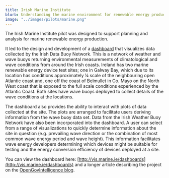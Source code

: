```yaml
---
title: Irish Marine Institute
blurb: Understanding the marine environment for renewable energy production
image: "../images/pilots/marine.png"
---
```


The Irish Marine Institute pilot was designed to support planning and analysis for marine renewable energy production. 

It led to the design and development of a [dashboard](http://vis.marine.ie/dashboards) that visualizes data collected by the Irish Data Buoy Network. This is a network of weather and wave buoys returning environmental measurements of climatological and wave conditions from around the Irish coasts. Ireland has two marine renewable energy device test sites; one in Galway Bay, which due to its location has conditions approximately ¼ scale of the neighbouring open Atlantic coast and, one off the coast of Belmullet in Co. Mayo on the North West coast that is exposed to the full scale conditions experienced by the Atlantic Coast. Both sites have wave buoys deployed to collect details of the wave conditions at the locations.

The dashboard also provides the ability to interact with plots of data collected at the site. The plots are arranged to facilitate users deriving information from the wave buoy data set. Data from the Irish Weather Buoy Network have also been incorporated into the dashboard. A user can select from a range of visualizations to quickly determine information about the site in question (e.g. prevailing wave direction or the combination of most common wave energy period and wave height). This information facilitates wave energy developers determining which devices might be suitable for testing and the energy conversion efficiency of devices deployed at a site.

You can view the dashboard here: [http://vis.marine.ie/dashboards](http://vis.marine.ie/dashboards) and a longer article describing the project on the [OpenGovIntelligence blog](https://medium.com/opengovintelligence/ogi-pilot-data-dashboard-supporting-marine-renewable-device-testing-and-site-assessment-fd8e86ab90e8). 




